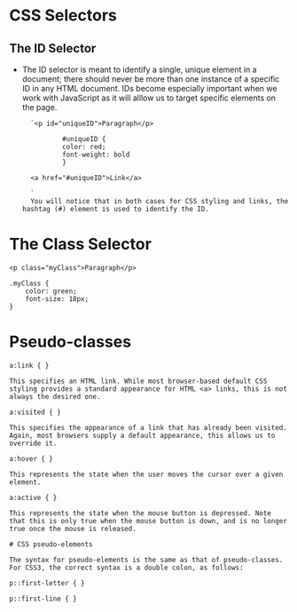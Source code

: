 # CSS Selectors

## The ID Selector

- The ID selector is meant to identify a single, unique element in a document; there should never be more than one instance of a specific ID in any HTML document. IDs become especially important when we work with JavaScript as it will alllow us to target specific elements on the page.

        `<p id="uniqueID">Paragraph</p>

                #uniqueID {
                color: red;
                font-weight: bold
                }

        <a href="#uniqueID">Link</a>

        `
        You will notice that in both cases for CSS styling and links, the hashtag (#) element is used to identify the ID.

# The Class Selector

`<p class="myClass">Paragraph</p>`

    .myClass {
        color: green;
        font-size: 18px;
    }

# Pseudo-classes

    a:link { }

    This specifies an HTML link. While most browser-based default CSS styling provides a standard appearance for HTML <a> links, this is not always the desired one.

    a:visited { }

    This specifies the appearance of a link that has already been visited. Again, most browsers supply a default appearance, this allows us to override it.

    a:hover { }

    This represents the state when the user moves the cursor over a given element.

    a:active { }

    This represents the state when the mouse button is depressed. Note that this is only true when the mouse button is down, and is no longer true once the mouse is released.

    # CSS pseudo-elements

    The syntax for pseudo-elements is the same as that of pseudo-classes. For CSS3, the correct syntax is a double colon, as follows:

    p::first-letter { }

    p::first-line { }
